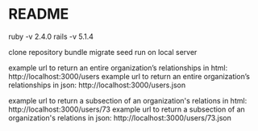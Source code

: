 # README

ruby -v 2.4.0
rails -v 5.1.4

clone repository
bundle
migrate
seed
run on local server

example url to return an entire organization’s relationships in html:  http://localhost:3000/users
example url to return an entire organization’s relationships in json:  http://localhost:3000/users.json

example url to return a subsection of an organization's relations in html:  http://localhost:3000/users/73
example url to return a subsection of an organization's relations in json:  http://localhost:3000/users/73.json
